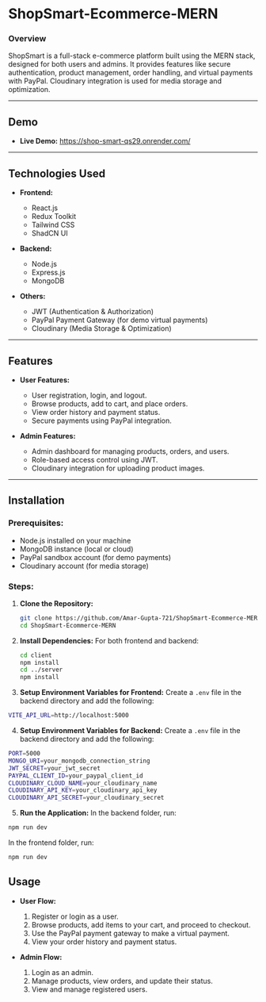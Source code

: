 
# **ShopSmart-Ecommerce-MERN**

### **Overview**
ShopSmart is a full-stack e-commerce platform built using the MERN stack, designed for both users and admins. It provides features like secure authentication, product management, order handling, and virtual payments with PayPal. Cloudinary integration is used for media storage and optimization.

---

## **Demo**
- **Live Demo:** https://shop-smart-qs29.onrender.com/   

---

## **Technologies Used**
- **Frontend:**
  - React.js
  - Redux Toolkit
  - Tailwind CSS
  - ShadCN UI

- **Backend:**
  - Node.js
  - Express.js
  - MongoDB

- **Others:**
  - JWT (Authentication & Authorization)
  - PayPal Payment Gateway (for demo virtual payments)
  - Cloudinary (Media Storage & Optimization)

---

## **Features**
- **User Features:**
  - User registration, login, and logout.
  - Browse products, add to cart, and place orders.
  - View order history and payment status.
  - Secure payments using PayPal integration.

- **Admin Features:**
  - Admin dashboard for managing products, orders, and users.
  - Role-based access control using JWT.
  - Cloudinary integration for uploading product images.

---

## **Installation**

### **Prerequisites:**
- Node.js installed on your machine
- MongoDB instance (local or cloud)
- PayPal sandbox account (for demo payments)
- Cloudinary account (for media storage)

### **Steps:**
1. **Clone the Repository:**
   ```bash
   git clone https://github.com/Amar-Gupta-721/ShopSmart-Ecommerce-MERN.git
   cd ShopSmart-Ecommerce-MERN
    ```
2. **Install Dependencies:** For both frontend and backend:    
     ```bash
     cd client
    npm install
    cd ../server
    npm install

3. **Setup Environment Variables for Frontend:** 
Create a ```.env``` file in the backend directory and add the following:

```bash 
VITE_API_URL=http://localhost:5000
```

4. **Setup Environment Variables for Backend:** 
Create a ```.env``` file in the backend directory and add the following:

```bash 
PORT=5000
MONGO_URI=your_mongodb_connection_string
JWT_SECRET=your_jwt_secret
PAYPAL_CLIENT_ID=your_paypal_client_id
CLOUDINARY_CLOUD_NAME=your_cloudinary_name
CLOUDINARY_API_KEY=your_cloudinary_api_key
CLOUDINARY_API_SECRET=your_cloudinary_secret
```
5. **Run the Application:** In the backend folder, run:
```bash 
npm run dev
```

In the frontend folder, run:

```bash 
npm run dev
```

## Usage
- **User Flow:**

    1. Register or login as a user.
    2. Browse products, add items to your cart, and proceed to     checkout.
    3. Use the PayPal payment gateway to make a virtual payment.
    4. View your order history and payment status.


- **Admin Flow:**

   1. Login as an admin.
   2. Manage products, view orders, and update their status.
   3. View and manage registered users.

   
